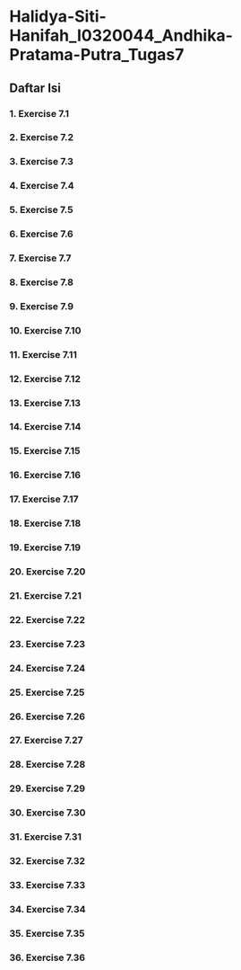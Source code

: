 # Halidya-Siti-Hanifah_I0320044_Andhika-Pratama-Putra_Tugas7

## Daftar Isi

### 1. Exercise 7.1
### 2. Exercise 7.2
### 3. Exercise 7.3
### 4. Exercise 7.4
### 5. Exercise 7.5
### 6. Exercise 7.6
### 7. Exercise 7.7
### 8. Exercise 7.8
### 9. Exercise 7.9
### 10. Exercise 7.10
### 11. Exercise 7.11
### 12. Exercise 7.12
### 13. Exercise 7.13
### 14. Exercise 7.14
### 15. Exercise 7.15
### 16. Exercise 7.16
### 17. Exercise 7.17
### 18. Exercise 7.18
### 19. Exercise 7.19
### 20. Exercise 7.20
### 21. Exercise 7.21
### 22. Exercise 7.22
### 23. Exercise 7.23
### 24. Exercise 7.24
### 25. Exercise 7.25
### 26. Exercise 7.26
### 27. Exercise 7.27
### 28. Exercise 7.28
### 29. Exercise 7.29
### 30. Exercise 7.30
### 31. Exercise 7.31
### 32. Exercise 7.32
### 33. Exercise 7.33
### 34. Exercise 7.34
### 35. Exercise 7.35
### 36. Exercise 7.36

